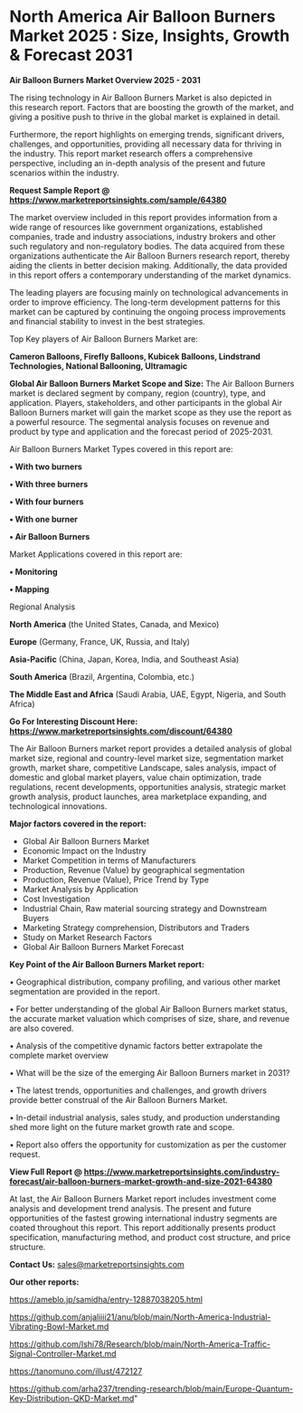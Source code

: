 # North America Air Balloon Burners Market 2025 : Size, Insights, Growth & Forecast 2031

<Strong> Air Balloon Burners Market Overview 2025 - 2031</strong>

The rising technology in Air Balloon Burners Market is also depicted in this research report. Factors that are boosting the growth of the market, and giving a positive push to thrive in the global market is explained in detail.

Furthermore, the report highlights on emerging trends, significant drivers, challenges, and opportunities, providing all necessary data for thriving in the industry. This report market research offers a comprehensive perspective, including an in-depth analysis of the present and future scenarios within the industry.

<strong>Request Sample Report @ <a href=https://www.marketreportsinsights.com/sample/64380>https://www.marketreportsinsights.com/sample/64380</a></strong>

The market overview included in this report provides information from a wide range of resources like government organizations, established companies, trade and industry associations, industry brokers and other such regulatory and non-regulatory bodies. The data acquired from these organizations authenticate the Air Balloon Burners research report, thereby aiding the clients in better decision making. Additionally, the data provided in this report offers a contemporary understanding of the market dynamics.

The leading players are focusing mainly on technological advancements in order to improve efficiency. The long-term development patterns for this market can be captured by continuing the ongoing process improvements and financial stability to invest in the best strategies.

Top Key players of Air Balloon Burners Market are:

<strong>Cameron Balloons, Firefly Balloons, Kubicek Balloons, Lindstrand Technologies, National Ballooning, Ultramagic</strong>

<strong><b>Global Air Balloon Burners Market Scope and Size:</b></strong>
The Air Balloon Burners market is declared segment by company, region (country), type, and application. Players, stakeholders, and other participants in the global Air Balloon Burners market will gain the market scope as they use the report as a powerful resource. The segmental analysis focuses on revenue and product by type and application and the forecast period of 2025-2031.

Air Balloon Burners Market Types covered in this report are:

<strong>• With two burners

• With three burners

• With four burners

• With one burner

• Air Balloon Burners</strong>

Market Applications covered in this report are:

<strong>• Monitoring

• Mapping</strong> 

Regional Analysis

<strong>North America</strong> (the United States, Canada, and Mexico)

<strong>Europe</strong> (Germany, France, UK, Russia, and Italy)

<strong>Asia-Pacific</strong> (China, Japan, Korea, India, and Southeast Asia)

<strong>South America</strong> (Brazil, Argentina, Colombia, etc.)

<strong>The Middle East and Africa</strong> (Saudi Arabia, UAE, Egypt, Nigeria, and South Africa)

<strong>Go For Interesting Discount Here: <a href=https://www.marketreportsinsights.com/discount/64380>https://www.marketreportsinsights.com/discount/64380</a></strong>

The Air Balloon Burners market report provides a detailed analysis of global market size, regional and country-level market size, segmentation market growth, market share, competitive Landscape, sales analysis, impact of domestic and global market players, value chain optimization, trade regulations, recent developments, opportunities analysis, strategic market growth analysis, product launches, area marketplace expanding, and technological innovations.

<strong><b>Major factors covered in the report:</b></strong>
<ul>
  <li>Global Air Balloon Burners Market </li>
  <li>Economic Impact on the Industry</li>
  <li>Market Competition in terms of Manufacturers</li>
  <li>Production, Revenue (Value) by geographical segmentation</li>
  <li>Production, Revenue (Value), Price Trend by Type</li>
  <li>Market Analysis by Application</li>
  <li>Cost Investigation</li>
  <li>Industrial Chain, Raw material sourcing strategy and Downstream Buyers</li>
  <li>Marketing Strategy comprehension, Distributors and Traders</li>
  <li>Study on Market Research Factors</li>
  <li>Global Air Balloon Burners Market Forecast</li>
</ul>

<strong><b>Key Point of the Air Balloon Burners Market report:</b></strong>

• Geographical distribution, company profiling, and various other market segmentation are provided in the report.

• For better understanding of the global Air Balloon Burners market status, the accurate market valuation which comprises of size, share, and revenue are also covered.

• Analysis of the competitive dynamic factors better extrapolate the complete market overview

• What will be the size of the emerging Air Balloon Burners market in 2031?

• The latest trends, opportunities and challenges, and growth drivers provide better construal of the Air Balloon Burners Market.

• In-detail industrial analysis, sales study, and production understanding shed more light on the future market growth rate and scope.

• Report also offers the opportunity for customization as per the customer request.

<strong><b>View Full Report @ <a href=https://www.marketreportsinsights.com/industry-forecast/air-balloon-burners-market-growth-and-size-2021-64380>https://www.marketreportsinsights.com/industry-forecast/air-balloon-burners-market-growth-and-size-2021-64380</a></b></strong>


At last, the Air Balloon Burners Market report includes investment come analysis and development trend analysis. The present and future opportunities of the fastest growing international industry segments are coated throughout this report. This report additionally presents product specification, manufacturing method, and product cost structure, and price structure.

<strong>Contact Us:</strong>
sales@marketreportsinsights.com

<strong>Our other reports:</strong>

<a href=https://ameblo.jp/samidha/entry-12887038205.html>https://ameblo.jp/samidha/entry-12887038205.html</a>

<a href=https://github.com/anjaliiii21/anu/blob/main/North-America-Industrial-Vibrating-Bowl-Market.md>https://github.com/anjaliiii21/anu/blob/main/North-America-Industrial-Vibrating-Bowl-Market.md</a>

<a href=https://github.com/Ishi78/Research/blob/main/North-America-Traffic-Signal-Controller-Market.md>https://github.com/Ishi78/Research/blob/main/North-America-Traffic-Signal-Controller-Market.md</a>

<a href=https://tanomuno.com/illust/472127>https://tanomuno.com/illust/472127</a>

<a href=https://github.com/arha237/trending-research/blob/main/Europe-Quantum-Key-Distribution-QKD-Market.md>https://github.com/arha237/trending-research/blob/main/Europe-Quantum-Key-Distribution-QKD-Market.md</a>"
